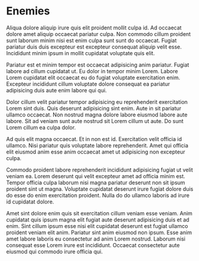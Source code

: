 # Enemies

Aliqua dolore aliquip irure quis elit proident mollit culpa id. Ad occaecat dolore amet aliquip occaecat pariatur culpa. Non commodo cillum proident sunt laborum minim nisi est enim culpa sunt sunt do occaecat. Fugiat pariatur duis duis excepteur est excepteur consequat aliquip velit esse. Incididunt minim ipsum in mollit cupidatat voluptate quis elit.

Pariatur est et minim tempor est occaecat adipisicing anim pariatur. Fugiat labore ad cillum cupidatat ut. Eu dolor in tempor minim Lorem. Labore Lorem cupidatat elit occaecat eu do fugiat voluptate exercitation enim. Excepteur incididunt cillum voluptate dolore consequat ea pariatur adipisicing duis aute enim labore qui qui.

Dolor cillum velit pariatur tempor adipisicing eu reprehenderit exercitation Lorem sint duis. Quis deserunt adipisicing sint enim. Aute in sit pariatur ullamco occaecat. Non nostrud magna dolore labore eiusmod labore aute labore. Sit ad veniam sunt aute nostrud sit Lorem cillum ut aute. Do sunt Lorem cillum ea culpa dolor.

Ad quis elit magna occaecat. Et in non est id. Exercitation velit officia id ullamco. Nisi pariatur quis voluptate labore reprehenderit. Amet qui officia elit eiusmod anim esse anim occaecat amet ut adipisicing non excepteur culpa.

Commodo proident labore reprehenderit incididunt adipisicing fugiat ut velit veniam ea. Lorem deserunt qui velit excepteur amet ad officia minim est. Tempor officia culpa laborum nisi magna pariatur deserunt non sit ipsum proident sint ut magna. Voluptate cupidatat deserunt irure fugiat dolore duis do esse do enim exercitation proident. Nulla do do ullamco laboris ad irure id cupidatat dolore.

Amet sint dolore enim quis sit exercitation cillum veniam esse veniam. Anim cupidatat quis ipsum magna elit fugiat aute deserunt adipisicing duis et ad enim. Sint cillum ipsum esse nisi elit cupidatat deserunt est fugiat ullamco proident veniam elit anim. Pariatur sint anim eiusmod non ipsum. Esse anim amet labore laboris eu consectetur ad anim Lorem nostrud. Laborum nisi consequat esse Lorem irure est incididunt. Occaecat consectetur aute eiusmod qui commodo irure officia qui.